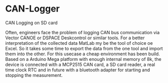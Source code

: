 
# CAN-Logger
CAN Logging on SD card

Often, engineers face the problem of logging CAN bus communication via Vector CANOE or DSPACE Deskcontrol or similar tools. For a better interpretation of the collected data MatLab my be the tool of choice oe Excel. So it takes some time to export the data from the one tool and import them into the other.
For this usecase a cheap environment has been build. Based on a Arduino Mega platform with enough internal memory of 8k, the device is connected with a MCP2515 CAN card, a SD card reader, a real time clock RTC and in future with a bluetooth adapter for starting and stopping the measurement.
